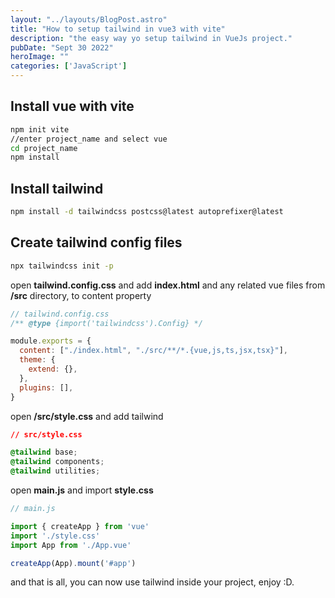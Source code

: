 ```yaml
---
layout: "../layouts/BlogPost.astro"
title: "How to setup tailwind in vue3 with vite"
description: "the easy way yo setup tailwind in VueJs project."
pubDate: "Sept 30 2022"
heroImage: ""
categories: ['JavaScript']
--- 
```


## Install vue with vite

```bash
npm init vite
//enter project_name and select vue
cd project_name
npm install
```

## Install tailwind

```bash
npm install -d tailwindcss postcss@latest autoprefixer@latest
```

## Create tailwind config files

```bash
npx tailwindcss init -p
```

open **tailwind.config.css** and add **index.html** and any related vue files from **/src** directory, to content property

```javascript
// tailwind.config.css
/** @type {import('tailwindcss').Config} */

module.exports = {
  content: ["./index.html", "./src/**/*.{vue,js,ts,jsx,tsx}"],
  theme: {
    extend: {},
  },
  plugins: [],
}
```

open **/src/style.css** and add tailwind 

```css
// src/style.css

@tailwind base;
@tailwind components;
@tailwind utilities;
```

open **main.js** and import **style.css**

```javascript
// main.js

import { createApp } from 'vue'
import './style.css'
import App from './App.vue'

createApp(App).mount('#app')
```

and that is all, you can now use tailwind inside your project, enjoy :D.
